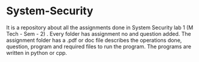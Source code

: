 # System-Security

It is a repository about all the assignments done in System Security lab 1 (M Tech - Sem - 2) . Every folder has assignment no and question added. The assignment folder has a .pdf or doc file describes the operations done, question, program and required files to run the program. The programs are written in python or cpp.
